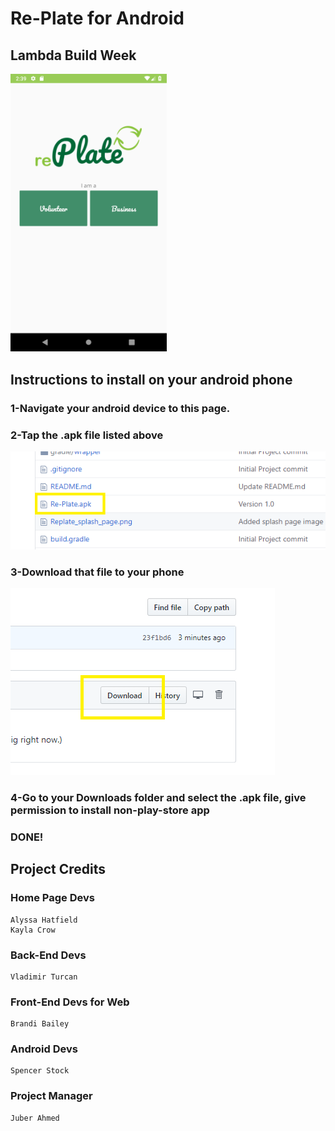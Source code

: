 # Re-Plate for Android
## Lambda Build Week

<img src="https://github.com/build-week-replate/labs-replate-Android/blob/master/Replate_splash_page.png?raw=true" width="250">

## Instructions to install on your android phone
### 1-Navigate your android device to this page.

### 2-Tap the .apk file listed above

<img src="https://github.com/build-week-replate/labs-replate-Android/blob/master/Install1.png">

### 3-Download that file to your phone

<img src="https://github.com/build-week-replate/labs-replate-Android/blob/master/install2.png">

### 4-Go to your Downloads folder and select the .apk file, give permission to install non-play-store app

### DONE!


## Project Credits

### Home Page Devs
    Alyssa Hatfield
    Kayla Crow

### Back-End Devs
    Vladimir Turcan

### Front-End Devs for Web
    Brandi Bailey

### Android Devs
    Spencer Stock

### Project Manager
    Juber Ahmed
